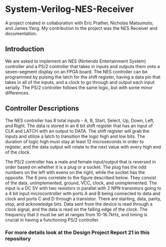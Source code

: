 # System-Verilog-NES-Receiver
A project created in collaboration with Eric Prather, Nicholas Matsumoto, and James Yang. My contribution to the project was the NES Receiver and documentation.

## Introduction

We are asked to implement an NES (Nintendo Entertainment System) controller and a PS/2 controller that takes in inputs and outputs them onto a seven-segment display on an FPGA board. The NES controller can be programmed by pulsing the latch for the shift register, having a data pin that takes in all of the inputs, and a clock to go through and output each input serially. The PS/2 controller follows the same logic, but with some minor differences. 

## Controller Descriptions
The NES controller has 8 total inputs - A, B, Start, Select, Up, Down, Left, and Right. The data is stored in an 8 bit shift register that has an input of CLK and LATCH with an output to DATA. The shift register will grab the inputs and utilize a latch to transition the logic high and low bits. The duration of logic high must stay at least 12 microseconds in order to register, and the data output will rotate to the next value with every high end of the clock. 

The PS/2 controller has a male and female input/output that is reversed in order based on whether it is a plug or a socket. The plug has the odd numbers on the left with evens on the right, while the socket has the opposite. The 6 pins correlate to the figure described below. They consist of the data, unimplemented, ground, VCC, clock, and unimplemented. The input is a DC 5V with two resistors in parallel with 2 NPN transistors going to a 4 bit input microcontroller with ports A and B being connected to data and clock and ports C and D through a transistor. There are starting, data, parity, stop, and acknowledge bits. Data sent from the device is read through a clock signal, and the data is read on the falling edge of the clock. The frequency that it must be set at ranges from 10-16.7kHz, and timing is crucial in having a functioning PS/2 controller. 

### For more details look at the Design Project Report 21 in this repository
